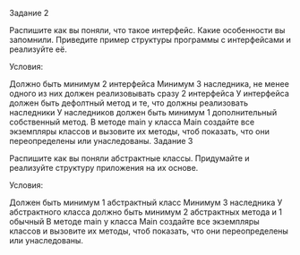 Задание 2

Распишите как вы поняли, что такое интерфейс. Какие особенности вы запомнили. Приведите пример структуры программы с интерфейсами и реализуйте её.

Условия:

Должно быть минимум 2 интерфейса
Минимум 3 наследника, не менее одного из них должен реализовывать сразу 2 интерфейса
У интерфейса должен быть дефолтный метод и те, что должны реализовать наследники
У наследников должен быть минимум 1 дополнительный собственный метод.
В методе main у класса Main создайте все экземпляры классов и вызовите их методы, чтоб показать, что они переопределены или унаследованы.
Задание 3

Распишите как вы поняли абстрактные классы. Придумайте и реализуйте структуру приложения на их основе.

Условия:

Должен быть минимум 1 абстрактный класс
Минимум 3 наследника
У абстрактного класса должно быть минимум 2 абстрактных метода и 1 обычный
В методе main у класса Main создайте все экземпляры классов и вызовите их методы, чтоб показать, что они переопределены или унаследованы.